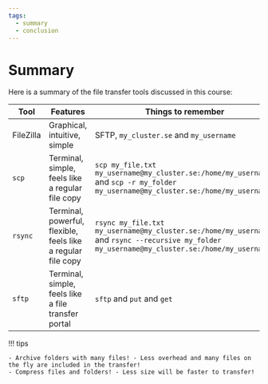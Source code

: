 ```yaml
---
tags:
  - summary
  - conclusion
---
```


# Summary

Here is a summary of the file transfer tools discussed in this course:

<!-- markdownlint-disable MD013 --><!-- Tables cannot be split up over lines, hence will break 80 characters per line -->

Tool       |Features                                                    |Things to remember
-----------|------------------------------------------------------------|-----------------------------------------------------------------------------------------------------------------------------------------------
FileZilla  |Graphical, intuitive, simple                                |SFTP, `my_cluster.se` and `my_username`
`scp`      |Terminal, simple, feels like a regular file copy            |`scp my_file.txt my_username@my_cluster.se:/home/my_username/` and `scp -r my_folder my_username@my_cluster.se:/home/my_username/`
`rsync`    |Terminal, powerful, flexible, feels like a regular file copy|`rsync my_file.txt my_username@my_cluster.se:/home/my_username/` and `rsync --recursive my_folder my_username@my_cluster.se:/home/my_username/`
`sftp`     |Terminal, simple, feels like a file transfer portal         |`sftp` and `put` and `get`


!!! tips

    - Archive folders with many files! - Less overhead and many files on the fly are included in the transfer!
    - Compress files and folders! - Less size will be faster to transfer!
